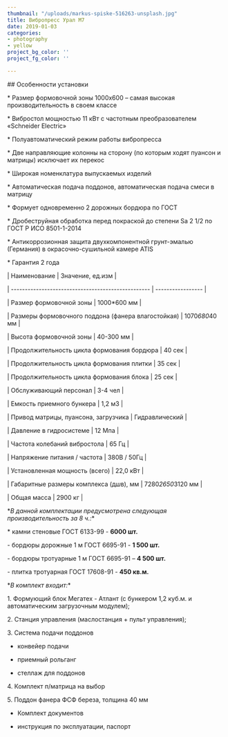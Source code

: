 ```yaml
---
thumbnail: "/uploads/markus-spiske-516263-unsplash.jpg"
title: Вибропресс Урал М7
date: 2019-01-03
categories:
- photography
- yellow
project_bg_color: ''
project_fg_color: ''

---
```

\## Особенности установки

\* Размер формовочной зоны 1000х600 – самая высокая производительность в своем классе

\* Вибростол мощностью 11 кВт с частотным преобразователем «Schneider Electric»

\* Полуавтоматический режим работы вибропресса

\* Две направляющие  колонны на сторону (по  которым  ходят пуансон и матрицы) исключает их перекос

\* Широкая номенклатура выпускаемых изделий

\* Автоматическая подача поддонов, автоматическая подача смеси в матрицу

\* Формует одновременно 2 дорожных бордюра по ГОСТ

\* Дробеструйная обработка перед покраской до степени Sa 2 1/2 по ГОСТ Р ИСО 8501-1-2014

\* Антикоррозионная защита двухкомпонентной грунт-эмалью (Германия) в окрасочно-сушильной камере ATIS

\* Гарантия 2 года

| Наименование                                       | Значение, ед.изм  |

| -------------------------------------------------- | ----------------- |

| Размер формовочной зоны                            | 1000*600 мм       |

| Размеры формовочного поддона (фанера влагостойкая) | 1070*680*40 мм    |

| Высота формовочной зоны                            | 40-300 мм         |

| Продолжительность цикла формования бордюра         | 40 сек            |

| Продолжительность цикла формования плитки          | 35 сек            |

| Продолжительность цикла формования блока           | 25 сек            |

| Обслуживающий персонал                             | 3-4 чел           |

| Емкость приемного бункера                          | 1,2 м3            |

| Привод матрицы, пуансона, загрузчика               | Гидравлический    |

| Давление в гидросистеме                            | 12 Мпа            |

| Частота колебаний вибростола                       | 65 Гц             |

| Напряжение питания / частота                       | 380В / 50Гц       |

| Установленная мощность (всего)                     | 22,0 кВт          |

| Габаритные размеры комплекса (д*ш*в), мм           | 7280*2650*3120 мм |

| Общая масса                                        | 2900 кг           |

\**В данной комплектации предусмотрена следующая производительность за 8 ч.:**

\* камни стеновые ГОСТ 6133-99 - **6000 шт.**

\- бордюры дорожные 1 м ГОСТ 6695-91 - **1 500 шт.**

\- бордюры тротуарные 1 м ГОСТ 6695-91 – **4 500 шт.**

\- плитка тротуарная ГОСТ 17608-91 - **450 кв.м.**

\**В комплект входит:**

1\. Формующий блок Мегатех - Атлант (с бункером 1,2 куб.м. и автоматическим загрузочным модулем);

2\. Станция управления (маслостанция + пульт управления);

3\. Система подачи поддонов

   * конвейер подачи 

   * приемный рольганг 

   * стеллаж для поддонов

4\. Комплект п/матрица на выбор

5\. Поддон фанера ФСФ береза, толщина 40 мм

   * Комплект документов 

   * инструкция по эксплуатации, паспорт